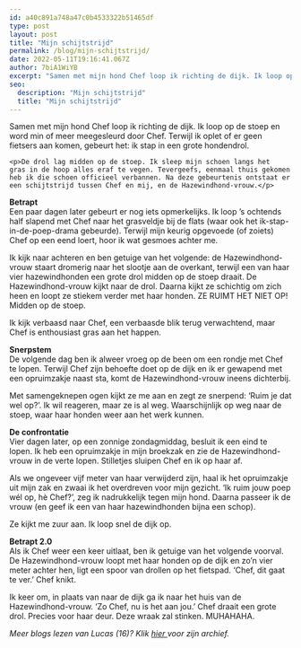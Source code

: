 ```yaml
---
id: a40c891a748a47c0b4533322b51465df
type: post
layout: post
title: "Mijn schijtstrijd"
permalink: /blog/mijn-schijtstrijd/
date: 2022-05-11T19:16:41.067Z
author: 7biA1WiYB
excerpt: "Samen met mijn hond Chef loop ik richting de dijk. Ik loop op de stoep en word min of meer meegesleurd door Chef. Terwijl ik oplet of er geen fietsers aan komen, gebeurt het: ik stap in een grote hondendrol.   "
seo:
  description: "Mijn schijtstrijd"
  title: "Mijn schijtstrijd"
---
```

Samen met mijn hond Chef loop ik richting de dijk. Ik loop op de stoep en word min of meer meegesleurd door Chef. Terwijl ik oplet of er geen fietsers aan komen, gebeurt het: ik stap in een grote hondendrol.   

    <p>De drol lag midden op de stoep. Ik sleep mijn schoen langs het gras in de hoop alles eraf te vegen. Tevergeefs, eenmaal thuis gekomen heb ik die schoen officieel verbannen. Na deze gebeurtenis ontstaat er een schijtstrijd tussen Chef en mij, en de Hazewindhond-vrouw.</p>
<p><strong>Betrapt</strong><br>Een paar dagen later gebeurt er nog iets opmerkelijks. Ik loop ’s ochtends half slapend met Chef naar het grasveldje bij de flats (waar ook het ik-stap-in-de-poep-drama gebeurde). Terwijl mijn keurig opgevoede (of zoiets) Chef op een eend loert, hoor ik wat gesmoes achter me. </p>
<p>Ik kijk naar achteren en ben getuige van het volgende: de Hazewindhond-vrouw staart dromerig naar het slootje aan de overkant, terwijl een van haar vier hazewindhonden een grote drol midden op de stoep draait. De Hazewindhond-vrouw kijkt naar de drol. Daarna kijkt ze schichtig om zich heen en loopt ze stiekem verder met haar honden. ZE RUIMT HET NIET OP! Midden op de stoep. </p>
<p>Ik kijk verbaasd naar Chef, een verbaasde blik terug verwachtend, maar Chef is enthousiast gras aan het happen.</p>
<p><strong>Snerpstem</strong><br>De volgende dag ben ik alweer vroeg op de been om een rondje met Chef te lopen. Terwijl Chef zijn behoefte doet op de dijk en ik er gewapend met een opruimzakje naast sta, komt de Hazewindhond-vrouw ineens dichterbij. </p>
<p>Met samengeknepen ogen kijkt ze me aan en zegt ze snerpend: ‘Ruim je dat wel op?’. Ik wil reageren, maar ze is al weg. Waarschijnlijk op weg naar de stoep, waar haar honden weer aan het werk kunnen.</p>
<p><strong>De confrontatie</strong><br>Vier dagen later, op een zonnige zondagmiddag, besluit ik een eind te lopen. Ik heb een opruimzakje in mijn broekzak en zie de Hazewindhond-vrouw in de verte lopen. Stilletjes sluipen Chef en ik op haar af. </p>
<p>Als we ongeveer vijf meter van haar verwijderd zijn, haal ik het opruimzakje uit mijn zak en zwaai ik het overdreven voor mijn gezicht. ‘Ik ruim jouw poep wél op, hè Chef?’, zeg ik nadrukkelijk tegen mijn hond. Daarna passeer ik de vrouw (en geef ik een van haar hazewindhonden bijna een schop). </p>
<p>Ze kijkt me zuur aan. Ik loop snel de dijk op. </p>
<p><strong>Betrapt 2.0</strong><br>Als ik Chef weer een keer uitlaat, ben ik getuige van het volgende voorval. De Hazewindhond-vrouw loopt met haar honden op de dijk en zo’n vier meter achter hen, ligt een spoor van drollen op het fietspad. ‘Chef, dit gaat te ver.’ Chef knikt.</p>
<p>Ik keer om, in plaats van naar de dijk ga ik naar het huis van de Hazewindhond-vrouw. ‘Zo Chef, nu is het aan jou.’ Chef draait een grote drol. Precies voor haar deur. Deze wraak zal stinken. MUHAHAHA.</p>
<p><em>Meer blogs lezen van Lucas (16)? Klik <a href="https://original.sevendays.nl/users/lucas-versteeg">hier </a>voor zijn archief.</em></p>  
